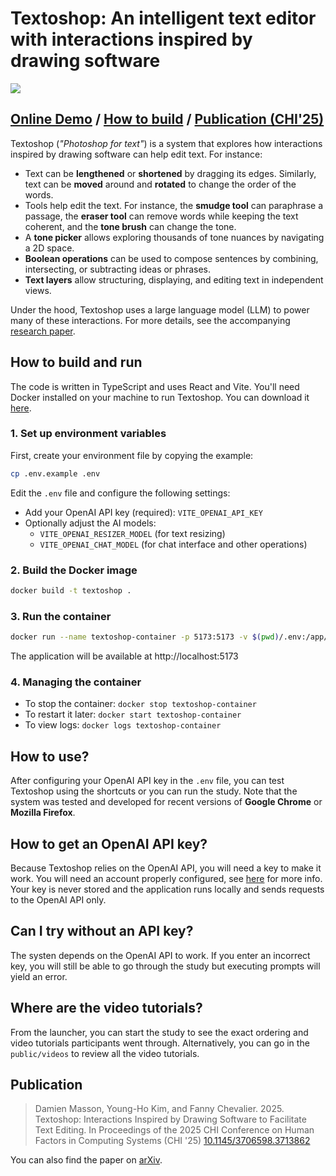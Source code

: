 # Textoshop: An intelligent text editor with interactions inspired by drawing software
<img src="demo.gif">

## [Online Demo](https://damienmasson.com/Textoshop) / [How to build](#how-to-build-and-run) / [Publication (CHI'25)](#publication)

Textoshop (*"Photoshop for text"*) is a system that explores how interactions inspired by drawing software can help edit text. For instance:
- Text can be **lengthened** or **shortened** by dragging its edges. Similarly, text can be **moved** around and **rotated** to change the order of the words.
- Tools help edit the text. For instance, the **smudge tool** can paraphrase a passage, the **eraser tool** can remove words while keeping the text coherent, and the **tone brush** can change the tone.
- A **tone picker** allows exploring thousands of tone nuances by navigating a 2D space.
- **Boolean operations** can be used to compose sentences by combining, intersecting,
or subtracting ideas or phrases.
- **Text layers** allow structuring, displaying, and editing text in independent views.

Under the hood, Textoshop uses a large language model (LLM) to power many of these interactions. For more details, see the accompanying [research paper](#publication).


## How to build and run
The code is written in TypeScript and uses React and Vite. You'll need Docker installed on your machine to run Textoshop. You can download it [here](https://www.docker.com/products/docker-desktop/).

### 1. Set up environment variables
First, create your environment file by copying the example:
```bash
cp .env.example .env
```

Edit the `.env` file and configure the following settings:
- Add your OpenAI API key (required): `VITE_OPENAI_API_KEY`
- Optionally adjust the AI models:
  - `VITE_OPENAI_RESIZER_MODEL` (for text resizing)
  - `VITE_OPENAI_CHAT_MODEL` (for chat interface and other operations)

### 2. Build the Docker image
```bash
docker build -t textoshop .
```

### 3. Run the container
```bash
docker run --name textoshop-container -p 5173:5173 -v $(pwd)/.env:/app/.env textoshop
```

The application will be available at http://localhost:5173

### 4. Managing the container
- To stop the container: `docker stop textoshop-container`
- To restart it later: `docker start textoshop-container`
- To view logs: `docker logs textoshop-container`


## How to use?
After configuring your OpenAI API key in the `.env` file, you can test Textoshop using the shortcuts or you can run the study.
Note that the system was tested and developed for recent versions of **Google Chrome** or **Mozilla Firefox**.


## How to get an OpenAI API key?
Because Textoshop relies on the OpenAI API, you will need a key to make it work. You will need an account properly configured, see [here](https://platform.openai.com/account/api-keys) for more info.
Your key is never stored and the application runs locally and sends requests to the OpenAI API only.


## Can I try without an API key?
The systen depends on the OpenAI API to work. If you enter an incorrect key, you will still be able to go through the study but executing prompts will yield an error.


## Where are the video tutorials?
From the launcher, you can start the study to see the exact ordering and video tutorials participants went through.
Alternatively, you can go in the ``public/videos`` to review all the video tutorials.

## Publication
> Damien Masson, Young-Ho Kim, and Fanny Chevalier. 2025. Textoshop: Interactions Inspired by Drawing Software to Facilitate Text Editing. In Proceedings of the 2025 CHI Conference on Human Factors in Computing Systems (CHI '25) [10.1145/3706598.3713862](https://doi.org/10.1145/3706598.3713862)


You can also find the paper on [arXiv](https://arxiv.org/abs/2409.17088).